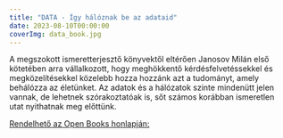 ```yaml
---
title: "DATA - Így hálóznak be az adataid"
date: 2023-08-10T00:00:00
coverImg: data_book.jpg
---
```


A megszokott ismeretterjesztő könyvektől eltérően Janosov Milán első kötetében arra vállalkozott, hogy meghökkentő kérdésfelvetéssekkel és megközelítésekkel közelebb hozza hozzánk azt a tudományt, amely behálózza az életünket. Az adatok és a hálózatok szinte mindenütt jelen vannak, de lehetnek szórakoztatóak is, sőt számos korábban ismeretlen utat nyithatnak meg előttünk.

<!--more-->


[Rendelhető az Open Books honlapján:](https://openbooks.hu/termek/data/)
